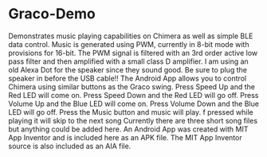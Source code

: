 # Graco-Demo
Demonstrates music playing capabilities on Chimera as well as simple BLE data control.
Music is generated using PWM, currently in 8-bit mode with provisions for 16-bit.
The PWM signal is filtered with an 3rd order active low pass filter and then amplified with a small class D amplifier.
I am using an old Alexa Dot for the speaker since they sound good. Be sure to plug the speaker in before the USB cable!!
The Android App allows you to control Chimera using similar buttons as the Graco swing. 
  Press Speed Up and the Red LED will come on.
  Press Speed Down and the Red LED will go off.
  Press Volume Up and the Blue LED will come on.
  Press Volume Down and the Blue LED will go off.
  Press the Music button and music will play. f pressed while playing it will skip to the next song
Currently there are three short song files but anything could be added here.
An Android App was created with MIT App Inventor and is included here as an APK file. 
The MIT App Inventor source is also included as an AIA file.
